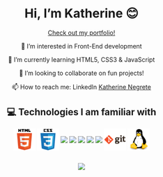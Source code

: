 <h1 align="center"> Hi, I’m Katherine 😊</h1>
<p align="center">
<a href="https://katherinegrete-portfolio.netlify.app/">Check out my portfolio!</a>
</p>
<p align="center"> 👀 I’m interested in Front-End development </p>
<p align="center"> 🌱 I’m currently learning HTML5, CSS3 & JavaScript </p>
<p align="center"> 💞️ I’m looking to collaborate on fun projects! </p>
<p align="center"> 📫 How to reach me: Linkedln <a href="https://www.linkedin.com/in/katherine-negrete-07b65b240/">Katherine Negrete</a></p>

<h2 align="center"> 💻 Technologies I am familiar with </h2>
<p align="center">
<img align="center" src="https://raw.githubusercontent.com/devicons/devicon/master/icons/html5/html5-original-wordmark.svg" heigh="50" width="50">
<img align="center" src="https://raw.githubusercontent.com/devicons/devicon/master/icons/css3/css3-original-wordmark.svg" heigh="50" width="50">
<img align="center" src="https://p.kindpng.com/picc/s/171-1718046_javascript-programming-language-logo-hd-png-download.png" heigh="50" width="50">
<img align="center" src="https://upload.wikimedia.org/wikipedia/commons/thumb/9/96/Sass_Logo_Color.svg/1280px-Sass_Logo_Color.svg.png" heigh="50" width="50">
<img align="center" src="https://upload.wikimedia.org/wikipedia/commons/thumb/b/b2/Bootstrap_logo.svg/512px-Bootstrap_logo.svg.png" heigh="50" width="50">
<img align="center" src="https://brandlogos.net/wp-content/uploads/2022/05/figma-logo_brandlogos.net_6n1pb.png" heigh="50" width="50">
<img align="center" src="https://upload.wikimedia.org/wikipedia/commons/thumb/9/93/Wordpress_Blue_logo.png/1200px-Wordpress_Blue_logo.png" heigh="50" width="50">
<img align="center" src="https://raw.githubusercontent.com/devicons/devicon/master/icons/git/git-original-wordmark.svg" heigh="50" width="50">
<img align="center" src="https://raw.githubusercontent.com/devicons/devicon/master/icons/linux/linux-original.svg" heigh="50" width="50">
</p>

<h2 align="center"></h2>
<p align="center">
<img src="https://github-readme-stats.vercel.app/api/top-langs/?username=katherine-na&layout=compact&theme=algolia" width="500px">
</p>

